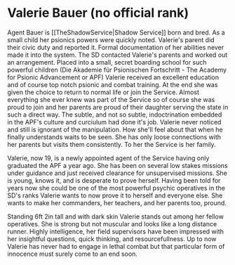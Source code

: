 # Valerie Bauer (no official rank)
Agent Bauer is [[TheShadowService|Shadow Service]] born and bred. As a small child her psionics powers were quickly noted. Valerie's parent did their civic duty and reported it. Formal documentation of her abilities never made it into the system. The SD contacted Valerie's parents and worked out an arrangement. Placed into a small, secret boarding school for such powerful children (Die Akademie für Psionischen Fortschritt - The Academy for Psionic Advancement or APF) Valerie received an excellent education and of course top notch psionic and combat training. At the end she was given the choice to return to normal life or join the Service. Almost everything she ever knew was part of the Service so of course she was proud to join and her parents are proud of their daughter serving the state in such a direct way. The subtle, and not so subtle, indoctrination embedded in the APF's culture and curciulum had done it's job. Valerie never noticed and still is ignorant of the manipulation. How she'll feel about that when he finally understands waits to be seen. She has only loose connections with her parents but visits them consistently. To her the Service is her family.

Valerie, now 19, is a newly appointed agent of the Service having only graduated the APF a year ago. She has been on several low stakes missions under guidance and just received clearance for unsupervised missions. She is young, knows it, and is desperate to prove herself. Having been told for years now she could be one of the most powerful psychic operatives in the SD's ranks Valerie wants to now prove it to herself and everyone else. She wants to make her commanders, her teachers, and her parents too, pround.

Standing 6ft 2in tall and with dark skin Valerie stands out among her fellow operatives. She is strong but not muscular and looks like a long distance runner. Highly intelligence, her field supervisors have been impressed with her insightful questions, quick thinking, and resourcefullness. Up to now Valerie has never had to engage in lethal combat but that particular form of innocence must surely come to an end soon.
